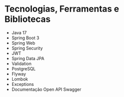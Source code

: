 # Tecnologias, Ferramentas e Bibliotecas
* Java 17
* Spring Boot 3
* Spring Web
* Spring Security
* JWT
* Spring Data JPA
* Validation
* PostgreSQL
* Flyway
* Lombok
* Exceptions
* Documentação Open API Swagger
